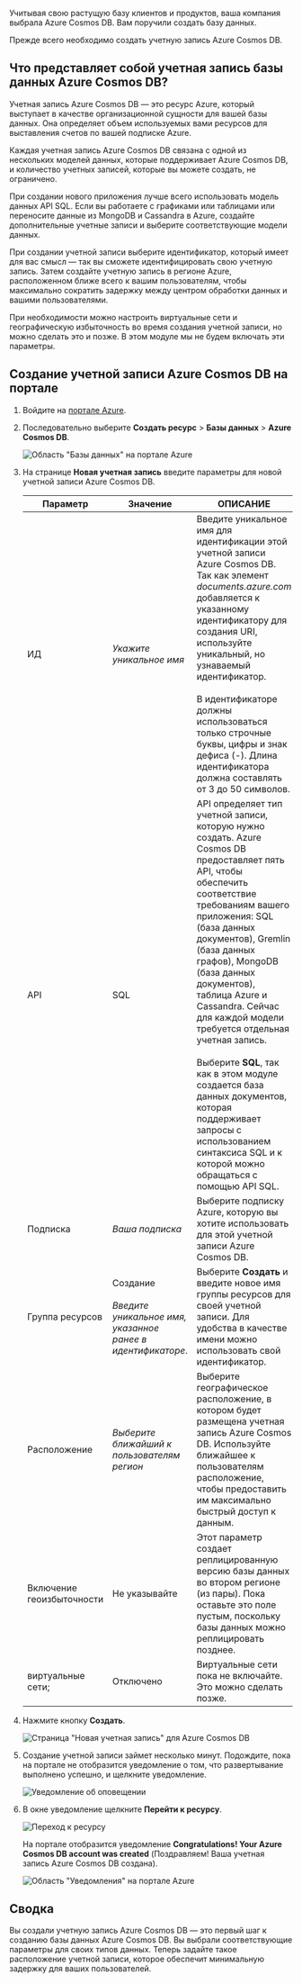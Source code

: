 Учитывая свою растущую базу клиентов и продуктов, ваша компания выбрала Azure Cosmos DB. Вам поручили создать базу данных.

Прежде всего необходимо создать учетную запись Azure Cosmos DB. 

## <a name="what-is-an-azure-cosmos-db-account"></a>Что представляет собой учетная запись базы данных Azure Cosmos DB?

Учетная запись Azure Cosmos DB — это ресурс Azure, который выступает в качестве организационной сущности для вашей базы данных. Она определяет объем используемых вами ресурсов для выставления счетов по вашей подписке Azure.

Каждая учетная запись Azure Cosmos DB связана с одной из нескольких моделей данных, которые поддерживает Azure Cosmos DB, и количество учетных записей, которые вы можете создать, не ограничено. 

При создании нового приложения лучше всего использовать модель данных API SQL. Если вы работаете с графиками или таблицами или переносите данные из MongoDB и Cassandra в Azure, создайте дополнительные учетные записи и выберите соответствующие модели данных.

При создании учетной записи выберите идентификатор, который имеет для вас смысл — так вы сможете идентифицировать свою учетную запись. Затем создайте учетную запись в регионе Azure, расположенном ближе всего к вашим пользователям, чтобы максимально сократить задержку между центром обработки данных и вашими пользователями.

При необходимости можно настроить виртуальные сети и географическую избыточность во время создания учетной записи, но можно сделать это и позже. В этом модуле мы не будем включать эти параметры.

## <a name="creating-an-azure-cosmos-db-account-in-the-portal"></a>Создание учетной записи Azure Cosmos DB на портале

<!--TODO: Update portal link with one that routes to free Learning acct-->
1. Войдите на [портале Azure](https://portal.azure.com/).
2. Последовательно выберите **Создать ресурс** > **Базы данных** > **Azure Cosmos DB**.
   
   ![Область "Базы данных" на портале Azure](../media/1-introduction/create-nosql-db-databases-json-tutorial-1.png)

3. На странице **Новая учетная запись** введите параметры для новой учетной записи Azure Cosmos DB.
 
    Параметр|Значение|ОПИСАНИЕ
    ---|---|---
    ИД|*Укажите уникальное имя*|Введите уникальное имя для идентификации этой учетной записи Azure Cosmos DB. Так как элемент *documents.azure.com* добавляется к указанному идентификатору для создания URI, используйте уникальный, но узнаваемый идентификатор.<br><br>В идентификаторе должны использоваться только строчные буквы, цифры и знак дефиса (-). Длина идентификатора должна составлять от 3 до 50 символов.
    API|SQL|API определяет тип учетной записи, которую нужно создать. Azure Cosmos DB предоставляет пять API, чтобы обеспечить соответствие требованиям вашего приложения: SQL (база данных документов), Gremlin (база данных графов), MongoDB (база данных документов), таблица Azure и Cassandra. Сейчас для каждой модели требуется отдельная учетная запись. <br><br>Выберите **SQL**, так как в этом модуле создается база данных документов, которая поддерживает запросы с использованием синтаксиса SQL и к которой можно обращаться с помощью API SQL.|
    Подписка|*Ваша подписка*|Выберите подписку Azure, которую вы хотите использовать для этой учетной записи Azure Cosmos DB. 
    Группа ресурсов|Создание<br><br>*Введите уникальное имя, указанное ранее в идентификаторе*.|Выберите **Создать** и введите новое имя группы ресурсов для своей учетной записи. Для удобства в качестве имени можно использовать свой идентификатор. 
    Расположение|*Выберите ближайший к пользователям регион*|Выберите географическое расположение, в котором будет размещена учетная запись Azure Cosmos DB. Используйте ближайшее к пользователям расположение, чтобы предоставить им максимально быстрый доступ к данным.
    Включение геоизбыточности| Не указывайте | Этот параметр создает реплицированную версию базы данных во втором регионе (из пары). Пока оставьте это поле пустым, поскольку базы данных можно реплицировать позднее. 
    виртуальные сети;|Отключено|Виртуальные сети пока не включайте. Это можно сделать позже. 

4. Нажмите кнопку **Создать**.

    ![Страница "Новая учетная запись" для Azure Cosmos DB](../media/1-introduction/azure-cosmos-db-create-new-account.png)

5. Создание учетной записи займет несколько минут. Подождите, пока на портале не отобразится уведомление о том, что развертывание выполнено успешно, и щелкните уведомление. 

    ![Уведомление об оповещении](../media/1-introduction/azure-cosmos-db-notification.png)

6. В окне уведомление щелкните **Перейти к ресурсу**.

    ![Переход к ресурсу](../media/1-introduction/azure-cosmos-db-go-to-resource.png)

    На портале отобразится уведомление **Congratulations! Your Azure Cosmos DB account was created** (Поздравляем! Ваша учетная запись Azure Cosmos DB создана).

    ![Область "Уведомления" на портале Azure](../media/1-introduction/azure-cosmos-db-account-created.png)

## <a name="summary"></a>Сводка

Вы создали учетную запись Azure Cosmos DB — это первый шаг к созданию базы данных Azure Cosmos DB. Вы выбрали соответствующие параметры для своих типов данных. Теперь задайте такое расположение учетной записи, которое обеспечит минимальную задержку для ваших пользователей.
